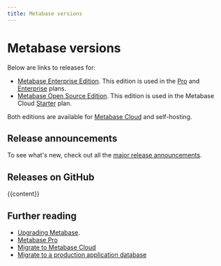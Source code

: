 ```yaml
---
title: Metabase versions
---
```


# Metabase versions

Below are links to releases for:

- [Metabase Enterprise Edition](#metabase-enterprise-edition-releases). This edition is used in the [Pro](https://www.metabase.com/product/pro) and [Enterprise](https://www.metabase.com/product/enterprise) plans.
- [Metabase Open Source Edition](#metabase-open-source-edition-releases). This edition is used in the Metabase Cloud [Starter](https://www.metabase.com/pricing/) plan.

Both editions are available for [Metabase Cloud](https://www.metabase.com/pricing/) and self-hosting.

## Release announcements

To see what's new, check out all the [major release announcements](https://www.metabase.com/releases).

## Releases on GitHub

{{content}}

## Further reading

- [Upgrading Metabase](./installation-and-operation/upgrading-metabase.md).
- [Metabase Pro](https://www.metabase.com/product/pro)
- [Migrate to Metabase Cloud](https://www.metabase.com/docs/latest/cloud/migrate/guide)
- [Migrate to a production application database](./installation-and-operation/migrating-from-h2.md)
